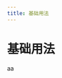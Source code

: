 ```yaml
---
title: 基础用法
---
```



# 基础用法
<div>
  <el-button @click="onClick">aa</el-button>
  <form-grid :model="form" @search="onSearch">
    <form-grid-item label="名称" prop="name">
      <template #default>
        <el-input v-if="flag" v-model="form.name"></el-input>
        <span v-else>111</span>
      </template>
    </form-grid-item>
    <form-grid-item label="年龄年龄年龄年龄" prop="age" :span="1">
      <template #default>
        <el-select v-model="form.age">
          <el-option label="1" value="1"></el-option>
          <el-option label="2" value="2"></el-option>
        </el-select>
      </template>
    </form-grid-item>
    <form-grid-item label="名称名称名称" prop="name">
      <template #default>
        <el-input v-if="flag" v-model="form.name"></el-input>
        <span v-else>111</span>
      </template>
    </form-grid-item>
    <form-grid-item label="年龄" prop="age" :span="1">
      <template #default>
        <el-select v-model="form.age">
          <el-option label="1" value="1"></el-option>
          <el-option label="2" value="2"></el-option>
        </el-select>
      </template>
    </form-grid-item>
    <form-grid-item label="名称名称名称" prop="name">
      <template #default>
        <el-input v-if="flag" v-model="form.name"></el-input>
        <span v-else>111</span>
      </template>
    </form-grid-item>
    <form-grid-item label="年龄年龄年龄年龄" prop="age" :span="2">
      <template #default>
        <el-select v-model="form.age">
          <el-option label="1" value="1"></el-option>
          <el-option label="2" value="2"></el-option>
        </el-select>
      </template>
    </form-grid-item>
    <form-grid-item label="名称名称名称" prop="name">
      <template #default>
        <el-input v-if="flag" v-model="form.name"></el-input>
        <span v-else>111</span>
      </template>
    </form-grid-item>
    <form-grid-item label="年龄年龄年龄年龄" prop="age" :span="2">
      <template #default>
        <el-select v-model="form.age">
          <el-option label="1" value="1"></el-option>
          <el-option label="2" value="2"></el-option>
        </el-select>
      </template>
    </form-grid-item>
    <form-grid-item label="名称名称名称" prop="name">
      <template #default>
        <el-input v-if="flag" v-model="form.name"></el-input>
        <span v-else>111</span>
      </template>
    </form-grid-item>
    <form-grid-item label="年龄年龄年龄年龄" prop="age" :span="2">
      <template #default>
        <el-select v-model="form.age" >
          <el-option label="1" value="1"></el-option>
          <el-option label="2" value="2"></el-option>
        </el-select>
      </template>
    </form-grid-item>
    <template #buttonGroup>
      <el-button type="primary">111</el-button>
      <el-button type="primary">1112</el-button>
    </template>
  </form-grid>
</div>


<script>
import { FormGrid, FormGridItem } from '@'
export default {
  name:'demo',
  components:{FormGrid, FormGridItem},
  data() {
    return {
      form:{
        name: 'aaa',
        age: 1,
        date: null,
      },
      flag: true
    }
  },
  methods:{
    onSearch(){
      console.log(this.form);
    },
    onClick(){
      this.flag =!this.flag;
    }
  }
}
</script>